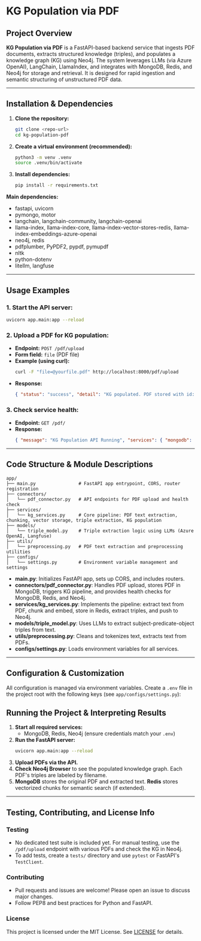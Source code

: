 # KG Population via PDF

## Project Overview

**KG Population via PDF** is a FastAPI-based backend service that ingests PDF documents, extracts structured knowledge (triples), and populates a knowledge graph (KG) using Neo4j. The system leverages LLMs (via Azure OpenAI), LangChain, LlamaIndex, and integrates with MongoDB, Redis, and Neo4j for storage and retrieval. It is designed for rapid ingestion and semantic structuring of unstructured PDF data.

---

## Installation & Dependencies

1. **Clone the repository:**
   ```bash
   git clone <repo-url>
   cd kg-population-pdf
   ```
2. **Create a virtual environment (recommended):**
   ```bash
   python3 -m venv .venv
   source .venv/bin/activate
   ```
3. **Install dependencies:**
   ```bash
   pip install -r requirements.txt
   ```

**Main dependencies:**
- fastapi, uvicorn
- pymongo, motor
- langchain, langchain-community, langchain-openai
- llama-index, llama-index-core, llama-index-vector-stores-redis, llama-index-embeddings-azure-openai
- neo4j, redis
- pdfplumber, PyPDF2, pypdf, pymupdf
- nltk
- python-dotenv
- litellm, langfuse

---

## Usage Examples

### 1. **Start the API server:**
```bash
uvicorn app.main:app --reload
```

### 2. **Upload a PDF for KG population:**
- **Endpoint:** `POST /pdf/upload`
- **Form field:** `file` (PDF file)
- **Example (using curl):**
  ```bash
  curl -F "file=@yourfile.pdf" http://localhost:8000/pdf/upload
  ```
- **Response:**
  ```json
  { "status": "success", "detail": "KG populated. PDF stored with id: <id>" }
  ```

### 3. **Check service health:**
- **Endpoint:** `GET /pdf/`
- **Response:**
  ```json
  { "message": "KG Population API Running", "services": { "mongodb": "🟢 running", ... } }
  ```

---

## Code Structure & Module Descriptions

```
app/
├── main.py                # FastAPI app entrypoint, CORS, router registration
├── connectors/
│   └── pdf_connector.py   # API endpoints for PDF upload and health check
├── services/
│   └── kg_services.py     # Core pipeline: PDF text extraction, chunking, vector storage, triple extraction, KG population
├── models/
│   └── triple_model.py    # Triple extraction logic using LLMs (Azure OpenAI, Langfuse)
├── utils/
│   └── preprocessing.py   # PDF text extraction and preprocessing utilities
├── configs/
│   └── settings.py        # Environment variable management and settings
```

- **main.py**: Initializes FastAPI app, sets up CORS, and includes routers.
- **connectors/pdf_connector.py**: Handles PDF upload, stores PDF in MongoDB, triggers KG pipeline, and provides health checks for MongoDB, Redis, and Neo4j.
- **services/kg_services.py**: Implements the pipeline: extract text from PDF, chunk and embed, store in Redis, extract triples, and push to Neo4j.
- **models/triple_model.py**: Uses LLMs to extract subject-predicate-object triples from text.
- **utils/preprocessing.py**: Cleans and tokenizes text, extracts text from PDFs.
- **configs/settings.py**: Loads environment variables for all services.

---

## Configuration & Customization

All configuration is managed via environment variables. Create a `.env` file in the project root with the following keys (see `app/configs/settings.py`):

## Running the Project & Interpreting Results

1. **Start all required services:**
   - MongoDB, Redis, Neo4j (ensure credentials match your `.env`)
2. **Run the FastAPI server:**
   ```bash
   uvicorn app.main:app --reload
   ```
3. **Upload PDFs via the API.**
4. **Check Neo4j Browser** to see the populated knowledge graph. Each PDF's triples are labeled by filename.
5. **MongoDB** stores the original PDF and extracted text. **Redis** stores vectorized chunks for semantic search (if extended).

---

## Testing, Contributing, and License Info

### Testing
- No dedicated test suite is included yet. For manual testing, use the `/pdf/upload` endpoint with various PDFs and check the KG in Neo4j.
- To add tests, create a `tests/` directory and use `pytest` or FastAPI's `TestClient`.

### Contributing
- Pull requests and issues are welcome! Please open an issue to discuss major changes.
- Follow PEP8 and best practices for Python and FastAPI.

### License

This project is licensed under the MIT License. See [LICENSE](https://github.com/AmrithNiyogi/kg-population-pdf/blob/main/LICENSE) for details.

